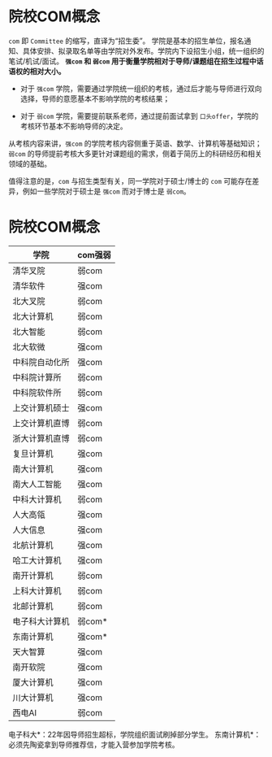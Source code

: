 # 院校COM概念

`com` 即 `Committee` 的缩写，直译为“招生委”。
学院是基本的招生单位，报名通知、具体安排、拟录取名单等由学院对外发布。学院内下设招生小组，统一组织的笔试/机试/面试。
**`强com` 和 `弱com` 用于衡量学院相对于导师/课题组在招生过程中话语权的相对大小。**

- 对于 `强com` 学院，需要通过学院统一组织的考核，通过后才能与导师进行双向选择，导师的意愿基本不影响学院的考核结果；

- 对于 `弱com` 学院，需要提前联系老师，通过提前面试拿到 `口头offer`，学院的考核环节基本不影响导师的决定。

从考核内容来讲，`强com` 的学院考核内容侧重于英语、数学、计算机等基础知识；`弱com` 的导师提前考核大多更针对课题组的需求，侧着于简历上的科研经历和相关领域的基础。

值得注意的是，`com` 与招生类型有关，同一学院对于硕士/博士的 `com` 可能存在差异，例如一些学院对于硕士是 `强com` 而对于博士是 `弱com`。

# 院校COM概念
| 学院 | com强弱 |
| -- | -- |
|清华叉院 | 弱com |
|清华软件 | 强com |
|北大叉院 | 弱com |
|北大计算机 | 弱com |
|北大智能 | 弱com |
|北大软微 | 强com |
|中科院自动化所 | 强com |
|中科院计算所 | 弱com |
|中科院软件所 | 弱com |
|上交计算机硕士 | 强com |
|上交计算机直博 | 弱com |
|浙大计算机直博 | 弱com |
|复旦计算机 | 强com |
|南大计算机 | 强com |
|南大人工智能 | 强com |
|中科大计算机 | 弱com |
|人大高瓴 | 强com |
|人大信息 | 强com |
|北航计算机 | 强com |
|哈工大计算机 | 强com |
|南开计算机 | 弱com |
|上科大计算机 | 弱com |
|北邮计算机 | 弱com |
|电子科大计算机 | 弱com* |
|东南计算机 | 强com* |
|天大智算 | 强com |
|南开软院 | 强com |
|厦大计算机 | 强com |
|川大计算机 | 强com |
|西电AI | 弱com |
电子科大*：22年因导师招生超标，学院组织面试刷掉部分学生。
东南计算机*：必须先陶瓷拿到导师推荐信，才能入营参加学院考核。
